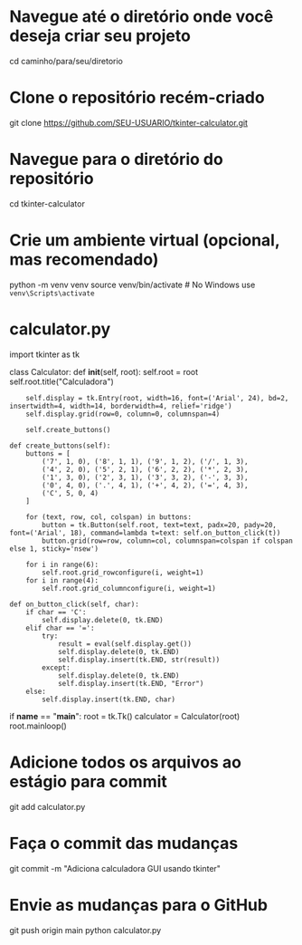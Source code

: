 # Navegue até o diretório onde você deseja criar seu projeto
cd caminho/para/seu/diretorio

# Clone o repositório recém-criado
git clone https://github.com/SEU-USUARIO/tkinter-calculator.git

# Navegue para o diretório do repositório
cd tkinter-calculator

# Crie um ambiente virtual (opcional, mas recomendado)
python -m venv venv
source venv/bin/activate  # No Windows use `venv\Scripts\activate`
# calculator.py

import tkinter as tk

class Calculator:
    def __init__(self, root):
        self.root = root
        self.root.title("Calculadora")
        
        self.display = tk.Entry(root, width=16, font=('Arial', 24), bd=2, insertwidth=4, width=14, borderwidth=4, relief='ridge')
        self.display.grid(row=0, column=0, columnspan=4)
        
        self.create_buttons()

    def create_buttons(self):
        buttons = [
            ('7', 1, 0), ('8', 1, 1), ('9', 1, 2), ('/', 1, 3),
            ('4', 2, 0), ('5', 2, 1), ('6', 2, 2), ('*', 2, 3),
            ('1', 3, 0), ('2', 3, 1), ('3', 3, 2), ('-', 3, 3),
            ('0', 4, 0), ('.', 4, 1), ('+', 4, 2), ('=', 4, 3),
            ('C', 5, 0, 4)
        ]

        for (text, row, col, colspan) in buttons:
            button = tk.Button(self.root, text=text, padx=20, pady=20, font=('Arial', 18), command=lambda t=text: self.on_button_click(t))
            button.grid(row=row, column=col, columnspan=colspan if colspan else 1, sticky='nsew')

        for i in range(6):
            self.root.grid_rowconfigure(i, weight=1)
        for i in range(4):
            self.root.grid_columnconfigure(i, weight=1)

    def on_button_click(self, char):
        if char == 'C':
            self.display.delete(0, tk.END)
        elif char == '=':
            try:
                result = eval(self.display.get())
                self.display.delete(0, tk.END)
                self.display.insert(tk.END, str(result))
            except:
                self.display.delete(0, tk.END)
                self.display.insert(tk.END, "Error")
        else:
            self.display.insert(tk.END, char)

if __name__ == "__main__":
    root = tk.Tk()
    calculator = Calculator(root)
    root.mainloop()
# Adicione todos os arquivos ao estágio para commit
git add calculator.py

# Faça o commit das mudanças
git commit -m "Adiciona calculadora GUI usando tkinter"

# Envie as mudanças para o GitHub
git push origin main
python calculator.py
